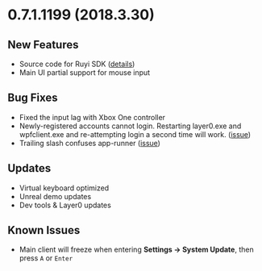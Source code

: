 # 0.7.1.1199 (2018.3.30)

## New Features
* Source code for Ruyi SDK ([details](https://bitbucket.org/playruyi/sdk_source))
* Main UI partial support for mouse input

## Bug Fixes
* Fixed the input lag with Xbox One controller
* Newly-registered accounts cannot login.  Restarting layer0.exe and wpfclient.exe and re-attempting login a second time will work. ([issue](https://bitbucket.org/playruyi/support/issues/7))
* Trailing slash confuses app-runner ([issue](https://bitbucket.org/playruyi/support/issues/6))

## Updates
* Virtual keyboard optimized
* Unreal demo updates
* Dev tools & Layer0 updates

## Known Issues

* Main client will freeze when entering __Settings -> System Update__, then press `A` or `Enter`

